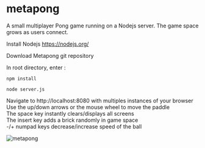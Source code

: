 # metapong

A small multiplayer Pong game running on a Nodejs server. The game space grows as users connect.

Install Nodejs
https://nodejs.org/

Download Metapong git repository

In root directory, enter :

`npm install`

`node server.js`

Navigate to http://localhost:8080 with multiples instances of your browser  
Use the up/down arrows or the mouse wheel to move the paddle  
The space key instantly clears/displays all screens   
The insert key adds a brick randomly in game space  
-/+ numpad keys decrease/increase speed of the ball     


![metapong](https://greduvent.000webhostapp.com/informatique/images/metapong-mini.gif)
